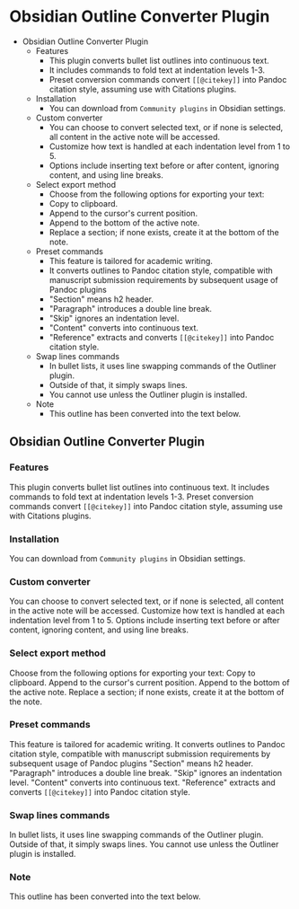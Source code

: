 
# Obsidian Outline Converter Plugin

- Obsidian Outline Converter Plugin
	- Features
		- This plugin converts bullet list outlines into continuous text.
		- It includes commands to fold text at indentation levels 1-3.
		- Preset conversion commands convert `[[@citekey]]` into Pandoc citation style, assuming use with Citations plugins.
	- Installation
		- You can download from `Community plugins` in Obsidian settings.
	- Custom converter
		- You can choose to convert selected text, or if none is selected, all content in the active note will be accessed.
		- Customize how text is handled at each indentation level from 1 to 5.
		- Options include inserting text before or after content, ignoring content, and using line breaks.
	- Select export method 
		- Choose from the following options for exporting your text:
		- Copy to clipboard.
		- Append to the cursor's current position.
		- Append to the bottom of the active note.
		- Replace a section; if none exists, create it at the bottom of the note.
	- Preset commands
		- This feature is tailored for academic writing.
		- It converts outlines to Pandoc citation style, compatible with manuscript submission requirements by subsequent usage of Pandoc plugins
		- "Section" means h2 header.
		- "Paragraph" introduces a double line break.
		- "Skip" ignores an indentation level.
		- "Content" converts into continuous text.
		- "Reference" extracts and converts `[[@citekey]]` into Pandoc citation style.
	- Swap lines commands
		- In bullet lists, it uses line swapping commands of the Outliner plugin.
		- Outside of that, it simply swaps lines.
		- You cannot use  unless the Outliner plugin is installed.
	- Note
		- This outline has been converted into the text below.

## Obsidian Outline Converter Plugin

### Features

This plugin converts bullet list outlines into continuous text. It includes commands to fold text at indentation levels 1-3. Preset conversion commands convert `[[@citekey]]` into Pandoc citation style, assuming use with Citations plugins. 

### Installation

You can download from `Community plugins` in Obsidian settings. 

### Custom converter

You can choose to convert selected text, or if none is selected, all content in the active note will be accessed. Customize how text is handled at each indentation level from 1 to 5. Options include inserting text before or after content, ignoring content, and using line breaks. 

### Select export method

Choose from the following options for exporting your text: Copy to clipboard. Append to the cursor's current position. Append to the bottom of the active note. Replace a section; if none exists, create it at the bottom of the note. 

### Preset commands

This feature is tailored for academic writing. It converts outlines to Pandoc citation style, compatible with manuscript submission requirements by subsequent usage of Pandoc plugins "Section" means h2 header. "Paragraph" introduces a double line break. "Skip" ignores an indentation level. "Content" converts into continuous text. "Reference" extracts and converts `[[@citekey]]` into Pandoc citation style. 

### Swap lines commands

In bullet lists, it uses line swapping commands of the Outliner plugin. Outside of that, it simply swaps lines. You cannot use  unless the Outliner plugin is installed. 

### Note

This outline has been converted into the text below. 